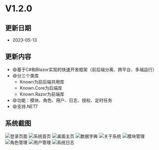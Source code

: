 # V1.2.0

## 更新日期

- 2023-05-13

## 更新内容

- 😄基于C#和Blazor实现的快速开发框架（前后端分离、跨平台、多端运行）
- 😄分三个类库
    - Known为前后端共用库
    - Known.Core为后端库
    - Known.Razor为前端库
- 😄功能：模块、角色、用户、日志、授权、定时任务
- 😄支持.NET7

## 系统截图

![登录页面](https://foruda.gitee.com/images/1688121567850878119/aeb0ba7c_14334.png "屏幕截图")
![系统首页](https://foruda.gitee.com/images/1688121652832203993/393e14ff_14334.png "屏幕截图")
![桌面主页](https://foruda.gitee.com/images/1688095584616599752/95a18c01_14334.png "屏幕截图")
![数据字典](https://foruda.gitee.com/images/1688121245593898303/e45b1e89_14334.png "屏幕截图")
![关于系统](https://foruda.gitee.com/images/1688121313448887148/ee79121b_14334.png "屏幕截图")
![模块管理](https://foruda.gitee.com/images/1688121372620870803/ca564f91_14334.png "屏幕截图")
![角色管理](https://foruda.gitee.com/images/1688121430233035965/c6e8df7f_14334.png "屏幕截图")
![用户管理](https://foruda.gitee.com/images/1688121486294777387/218d0eb9_14334.png "屏幕截图")
![系统日志](https://foruda.gitee.com/images/1688121524781415308/4e15ee1d_14334.png "屏幕截图")